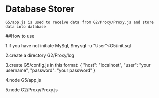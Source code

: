 # Database Storer
    G5/app.js is used to receive data from G2/Proxy/Proxy.js and store data into database

##How to use

1.if you have not initiate MySql, $mysql -u "User"<G5/init.sql

2.create a directory G2/Proxy/log

3.create G5/config.js in this format:
{
    "host": "localhost",
    "user": "your username",
    "password": "your password"
}

4.node G5/app.js

5.node G2/Proxy/Proxy.js
